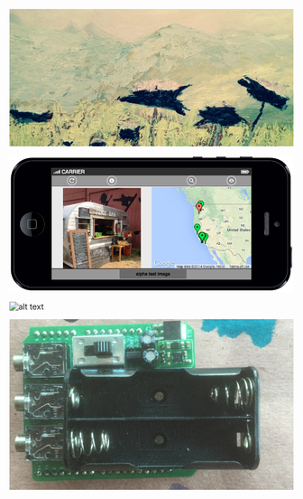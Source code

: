 ---
---

![alt text](paintings/thistles.png "optional title")

![alt text](pasfrais-image.png "optional title")

![alt text](https://docs.google.com/spreadsheets/d/1ybksh3K2NQFo_awGiwlFOzRInnuLObz8hgp5rHyF55Q/pubchart?oid=258150703&format=image "optional title")

![alt text](battery.png "optional title")











 





